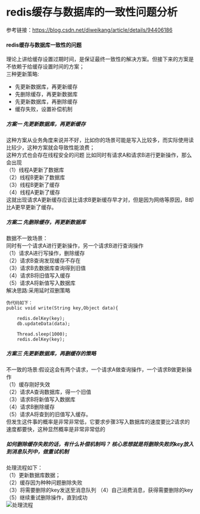 # redis缓存与数据库的一致性问题分析
参考链接：https://blog.csdn.net/diweikang/article/details/94406186

#### redis缓存与数据库一致性的问题
理论上讲给缓存设置过期时间，是保证最终一致性的解决方案。但接下来的方案是不依赖于给缓存设置时间的方案；  
三种更新策略:  
- 先更新数据库，再更新缓存
- 先删除缓存，再更新数据库
- 先更新数据库，再删除缓存  
- 缓存失败，设置补偿机制  
##### 方案一 先更新数据库，再更新缓存  
这种方案从业务角度来说并不好，比如你的场景可能是写入比较多，而实际使用读比较少，这种方案就会导致性能浪费；   
这种方式也会存在线程安全的问题 比如同时有请求A和请求B进行更新操作，那么会出现  
（1）线程A更新了数据库  
（2）线程B更新了数据库  
（3）线程B更新了缓存  
（4）线程A更新了缓存  
这就出现请求A更新缓存应该比请求B更新缓存早才对，但是因为网络等原因，B却比A更早更新了缓存。  

##### 方案二 先删除缓存，再更新数据库
数据不一致场景：   
同时有一个请求A进行更新操作，另一个请求B进行查询操作   
（1）请求A进行写操作，删除缓存   
（2）请求B查询发现缓存不存在    
（3）请求B去数据库查询得到旧值     
（4）请求B将旧值写入缓存   
（5）请求A将新值写入数据库   
解决思路:采用延时双删策略  
```
伪代码如下：
public void write(String key,Object data){
 
    redis.delKey(key);
    db.updateData(data);
 
    Thread.sleep(1000);
    redis.delKey(key);
```
##### 方案三 先更新数据库，再删缓存的策略
不一致的场景:假设这会有两个请求，一个请求A做查询操作，一个请求B做更新操作  
（1）缓存刚好失效  
（2）请求A查询数据库，得一个旧值  
（3）请求B将新值写入数据库  
（4）请求B删除缓存  
（5）请求A将查到的旧值写入缓存。  
但发生这件事的概率是非常非常低，它要求步骤3写入数据库的速度要比2请求的速度都要快，这种显然概率是非常非常低的  

##### 如何删除缓存失败的话，有什么补偿机制吗？ 核心思想就是将删除失败的key放入到消息队列中，做重试机制
处理流程如下：  
（1）更新数据库数据；  
（2）缓存因为种种问题删除失败  
（3）将需要删除的key发送至消息队列 
（4）自己消费消息，获得需要删除的key    
（5）继续重试删除操作，直到成功    
![处理流程](https://img-blog.csdnimg.cn/20190701203347688.png?x-oss-process=image/watermark,type_ZmFuZ3poZW5naGVpdGk,shadow_10,text_aHR0cHM6Ly9ibG9nLmNzZG4ubmV0L2Rpd2Vpa2FuZw==,size_16,color_FFFFFF,t_70)



